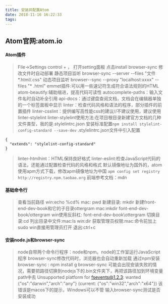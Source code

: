 ```yaml
---
title: 安装并配置Atom
date: 2018-11-16 16:22:33
tags:
---
```

## Atom官网:atom.io

#### Atom插件
>File->Settings control + ， 打开setting面板  点击install
>browser-sync 修改文件时自动部署
>静态项目监听 browser-sync --server --files "文件*.html/.css"
>动态项目监听  browser--sync --proxy "localhost:xxxx" --files "* .html"
>emmet插件:可以用一些速记符生成符合语法规则的HTML
>atom-beautify:辅助缩进，提高代码可读性
>autocomplete-paths：输入文件名时自动补全引用
>api-docs：通过键盘查阅文档，文档会在编辑器单独的一个标签面板中显示
>linter：检查代码风格和语法的程序，部分插件的前置插件
>linter-csslint：提供编写高性能css的建议//不建议使用，建议使用linter-stylelint
>linter-stylelint使用方法:在项目根目录新建官方文档的几种文件类型，我的是.stylelintrc.json
>安装标准配置`npm install stylelint-config-standard --save-dev`
>.stylelintrc.json文件中引入配置
```
{
  "extends": "stylelint-config-standard"
}
```
>linter-htmlhint：HTML保持良好格式
>linter-eslint:检查JavaScript代码的语法，还能通过配置检查代码的风格和格式
>默认镜像地址为国外的，atom使用apm方式下载，修改apm镜像地址为中国
`apm config set registry http://registry.npm.taobao.org`
>前端参考文档：mdn

#### 基础命令行
>查看当前路径 win:echo %cd%  mac: pwd
>新建目录: mkdir    新建front-end-dev-book和它的子目录ottergram
>mac:mkdir font-end-dev-book/ottergram
>win使用反斜杠: font-end-dev-book\ottergram
>切换目录:cd
>列出目录中文件:mac:ls win:dir
>获取管理员权限:mac:命令前加上sudo win直接用管理员打开
>退出:ctrl+c

#### 安装node.js和browser-sync
>node自带两个命令行程序：node和npm。node的工作室运行JavaScript程序
>browser-sync修改代码时，浏览器也会自动重新加载
>通过npm安装browser-sync : npm install g browser-sync
可能会出现安装失败的情况，需要把路径切换到nodejs下的.bin文件夹下，再把该路径加到环境变量path中去
Unsupported platform for fsevents@1.2.3: wanted {"os":"darwin","arch":"any"} (current: {"os":"win32","arch":"x64"})
该错误是macos下的提示，Windows可以不管 输入browser-sync测试是否安装成功
